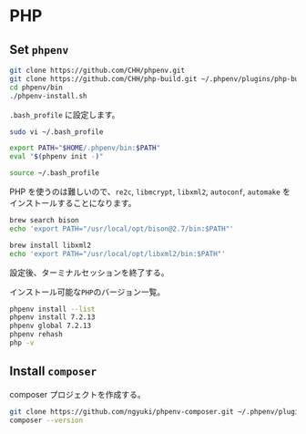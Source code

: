# PHP

## Set `phpenv`

```bash
git clone https://github.com/CHH/phpenv.git
git clone https://github.com/CHH/php-build.git ~/.phpenv/plugins/php-build
cd phpenv/bin
./phpenv-install.sh
```

`.bash_profile` に設定します。

```bash
sudo vi ~/.bash_profile

export PATH="$HOME/.phpenv/bin:$PATH"
eval "$(phpenv init -)"

source ~/.bash_profile
```

PHP を使うのは難しいので、`re2c`, `libmcrypt`, `libxml2`, `autoconf`, `automake` をインストールすることになります。

```bash
brew search bison
echo 'export PATH="/usr/local/opt/bison@2.7/bin:$PATH"'

brew install libxml2
echo 'export PATH="/usr/local/opt/libxml2/bin:$PATH"'
```

設定後、ターミナルセッションを終了する。

インストール可能な`PHP`のバージョン一覧。

```bash
phpenv install --list
phpenv install 7.2.13
phpenv global 7.2.13
phpenv rehash
php -v
```

## Install `composer`

composer プロジェクトを作成する。

```bash
git clone https://github.com/ngyuki/phpenv-composer.git ~/.phpenv/plugins/phpenv-composer
composer --version
```
